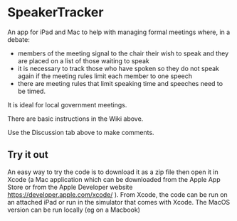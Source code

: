 # SpeakerTracker
An app for iPad and Mac to help with managing formal meetings where, in a debate: 
- members of the meeting signal to the chair their wish to speak and they are placed on a list of those waiting to speak 
- it is necessary to track those who have spoken so they do not speak again if the meeting rules limit each member to one speech
- there are meeting rules that limit speaking time and speeches need to be timed. 

It is ideal for local government meetings.

There are basic instructions in the Wiki above.

Use the Discussion tab above to make comments.

## Try it out
An easy way to try the code is to download it as a zip file then open it in Xcode (a Mac application which can be downloaded from the Apple App Store or from the Apple Developer website https://developer.apple.com/xcode/ ).  From Xcode, the code can be run on an attached iPad or run in the simulator that comes with Xcode.  The MacOS version can be run locally (eg on a Macbook)


